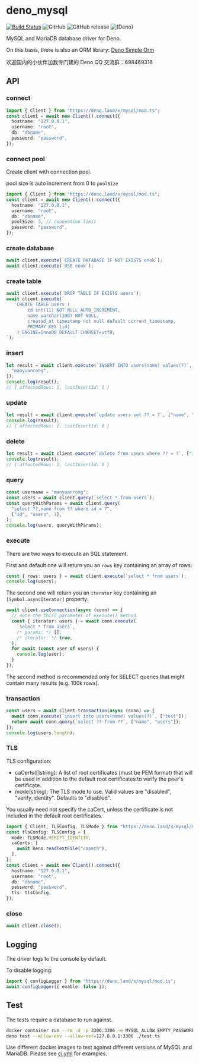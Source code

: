 # deno_mysql

[![Build Status](https://github.com/manyuanrong/deno_mysql/workflows/ci/badge.svg?branch=master)](https://github.com/manyuanrong/deno_mysql/actions)
![GitHub](https://img.shields.io/github/license/manyuanrong/deno_mysql.svg)
![GitHub release](https://img.shields.io/github/release/manyuanrong/deno_mysql.svg)
![(Deno)](https://img.shields.io/badge/deno-1.0.0-green.svg)

MySQL and MariaDB database driver for Deno.

On this basis, there is also an ORM library:
[Deno Simple Orm](https://github.com/manyuanrong/dso)

欢迎国内的小伙伴加我专门建的 Deno QQ 交流群：698469316

## API

### connect

```ts
import { Client } from "https://deno.land/x/mysql/mod.ts";
const client = await new Client().connect({
  hostname: "127.0.0.1",
  username: "root",
  db: "dbname",
  password: "password",
});
```

### connect pool

Create client with connection pool.

pool size is auto increment from 0 to `poolSize`

```ts
import { Client } from "https://deno.land/x/mysql/mod.ts";
const client = await new Client().connect({
  hostname: "127.0.0.1",
  username: "root",
  db: "dbname",
  poolSize: 3, // connection limit
  password: "password",
});
```

### create database

```ts
await client.execute(`CREATE DATABASE IF NOT EXISTS enok`);
await client.execute(`USE enok`);
```

### create table

```ts
await client.execute(`DROP TABLE IF EXISTS users`);
await client.execute(`
    CREATE TABLE users (
        id int(11) NOT NULL AUTO_INCREMENT,
        name varchar(100) NOT NULL,
        created_at timestamp not null default current_timestamp,
        PRIMARY KEY (id)
    ) ENGINE=InnoDB DEFAULT CHARSET=utf8;
`);
```

### insert

```ts
let result = await client.execute(`INSERT INTO users(name) values(?)`, [
  "manyuanrong",
]);
console.log(result);
// { affectedRows: 1, lastInsertId: 1 }
```

### update

```ts
let result = await client.execute(`update users set ?? = ?`, ["name", "MYR"]);
console.log(result);
// { affectedRows: 1, lastInsertId: 0 }
```

### delete

```ts
let result = await client.execute(`delete from users where ?? = ?`, ["id", 1]);
console.log(result);
// { affectedRows: 1, lastInsertId: 0 }
```

### query

```ts
const username = "manyuanrong";
const users = await client.query(`select * from users`);
const queryWithParams = await client.query(
  "select ??,name from ?? where id = ?",
  ["id", "users", 1],
);
console.log(users, queryWithParams);
```

### execute

There are two ways to execute an SQL statement.

First and default one will return you an `rows` key containing an array of rows:

```ts
const { rows: users } = await client.execute(`select * from users`);
console.log(users);
```

The second one will return you an `iterator` key containing an
`[Symbol.asyncIterator]` property:

```ts
await client.useConnection(async (conn) => {
  // note the third parameter of execute() method.
  const { iterator: users } = await conn.execute(
    `select * from users`,
    /* params: */ [],
    /* iterator: */ true,
  );
  for await (const user of users) {
    console.log(user);
  }
});
```

The second method is recommended only for SELECT queries that might contain many
results (e.g. 100k rows).

### transaction

```ts
const users = await client.transaction(async (conn) => {
  await conn.execute(`insert into users(name) values(?)`, ["test"]);
  return await conn.query(`select ?? from ??`, ["name", "users"]);
});
console.log(users.length);
```

### TLS

TLS configuration:

- caCerts([]string): A list of root certificates (must be PEM format) that will
  be used in addition to the default root certificates to verify the peer's
  certificate.
- mode(string): The TLS mode to use. Valid values are "disabled",
  "verify_identity". Defaults to "disabled".

You usually need not specify the caCert, unless the certificate is not included
in the default root certificates.

```ts
import { Client, TLSConfig, TLSMode } from "https://deno.land/x/mysql/mod.ts";
const tlsConfig: TLSConfig = {
  mode: TLSMode.VERIFY_IDENTITY,
  caCerts: [
    await Deno.readTextFile("capath"),
  ],
};
const client = await new Client().connect({
  hostname: "127.0.0.1",
  username: "root",
  db: "dbname",
  password: "password",
  tls: tlsConfig,
});
```

### close

```ts
await client.close();
```

## Logging

The driver logs to the console by default.

To disable logging:

```ts
import { configLogger } from "https://deno.land/x/mysql/mod.ts";
await configLogger({ enable: false });
```

## Test

The tests require a database to run against.

```bash
docker container run --rm -d -p 3306:3306 -e MYSQL_ALLOW_EMPTY_PASSWORD=true docker.io/mariadb:latest
deno test --allow-env --allow-net=127.0.0.1:3306 ./test.ts
```

Use different docker images to test against different versions of MySQL and
MariaDB. Please see [ci.yml](./.github/workflows/ci.yml) for examples.
